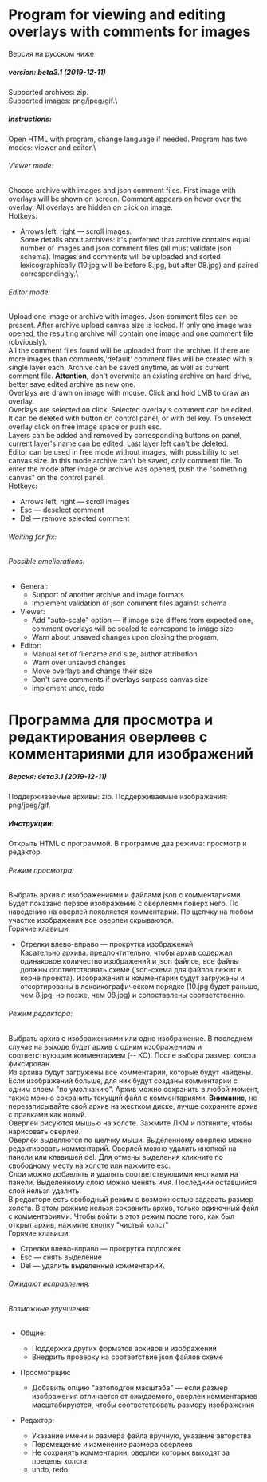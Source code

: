 # Program for viewing and editing overlays with comments for images
Версия на русском ниже
##### version: beta3.1 (2019-12-11)
Supported archives: zip.\
Supported images:  png/jpeg/gif.\
##### Instructions: 
Open HTML with program, change language if needed. Program has two modes: viewer and editor.\
###### Viewer mode: 
Choose archive with images and json comment files. First image with overlays will be shown on screen. Comment appears on hover over the overlay. All overlays are hidden on click on image.\
Hotkeys:
* Arrows left, right — scroll images.\
Some details about archives: it's preferred that archive contains equal number of images and json comment files (all must validate json schema). Images and comments will be uploaded and sorted lexicographically (10.jpg will be before 8.jpg, but after 08.jpg) and paired correspondingly.\
###### Editor mode:
Upload one image or archive with images. Json comment files can be present. After archive upload canvas size is locked. If only one image was opened, the resulting archive will contain one image and one comment file (obviously).\
All the comment files found will be uploaded from the archive. If there are more images than comments,'default' comment files will be created with a single layer each. Archive can be saved anytime, as well as current comment file. **Attention**, don't overwrite an existing archive on hard drive, better save edited archive as new one.\
Overlays are drawn on image with mouse. Click and hold LMB to draw an overlay.\
Overlays are selected on click. Selected overlay's comment can be edited. It can be deleted with button on control panel, or with del key. To unselect overlay click on free image space or push esc.\
Layers can be added and removed by corresponding buttons on panel, current layer's name can be edited. Last layer left can't be deleted.\
Editor can be used in free mode without images, with possibility to set canvas size. In this mode archive can't be saved, only comment file. To enter the mode after image or archive was opened,  push the "something canvas" on the control panel.\
Hotkeys:
* Arrows left, right — scroll images
* Esc — deselect comment
* Del — remove selected comment
  

###### Waiting for fix: 

###### Possible ameliorations:
* General:
  * Support of another archive and image formats
  * Implement validation of json comment files against schema
* Viewer:
  * Add "auto-scale" option — if image size differs from expected one, comment overlays will be scaled to correspond to image size
  * Warn about unsaved changes upon closing the program,
* Editor:
  * Manual set of filename and size, author attribution
  * Warn over unsaved changes
  * Move overlays and change their size
  * Don't save comments if overlays surpass canvas size
  * implement undo, redo


# Программа для просмотра и редактирования оверлеев с комментариями для изображений
##### Версия: бета3.1 (2019-12-11)
Поддерживаемые архивы: zip.
Поддерживаемые изображения:  png/jpeg/gif.
##### Инструкции: 
Открыть HTML с программой. В программе два режима: просмотр и редактор.
###### Режим просмотра: 
Выбрать архив с изображениями и файлами json с комментариями. Будет показано первое изображение с оверлеями поверх него. По наведению на оверлей появляется комментарий. По щелчку на любом участке изображения все оверлеи скрываются.\
Горячие клавиши:
* Стрелки влево-вправо — прокрутка изображений\
Касательно архива: предпочтительно, чтобы архив содержал одинаковое количество изображений и json файлов, все файлы должны соответствовать схеме (json-схема для файлов лежит в корне проекта). Изображения и комментарии будут загружены и отсортированы в лексикографическом порядке (10.jpg будет раньше, чем 8.jpg, но позже, чем 08.jpg) и сопоставлены соответственно.
###### Режим редактора:
Выбрать архив с изображениями или одно изображение. В последнем случае на выходе будет архив с одним изображением и соответствующим комментарием (-- КО). После выбора размер холста фиксирован.\
Из архива будут загружены все комментарии, которые будут найдены. Если изображений больше, для них будут созданы комментарии с одним слоем "по умолчанию". Архив можно сохранить в любой момент, также можно сохранить текущий файл с комментариями. **Внимание**, не перезаписывайте свой архив на жестком диске, лучше сохраните архив с правками как новый.\
Оверлеи рисуются мышью на холсте. Зажмите ЛКМ и потяните, чтобы нарисовать оверлей.\
Оверлеи выделяются по щелчку мыши. Выделенному оверлею можно редактировать комментарий. Оверлей можно удалить кнопкой на панели или клавишей del. Для отмены выделения кликните по свободному месту на холсте или нажмите esc.\
Слои можно добавлять и удалять соответствующими кнопками на панели. Выделенному слою можно менять имя. Последний оставшийся слой нельзя удалить.\
В редакторе есть свободный режим с возможностью задавать размер холста. В этом режиме нельзя сохранить архив, только одиночный файл с комментариями. Чтобы войти в этот режим после того, как был открыт архив, нажмите кнопку "чистый холст"\
Горячие клавиши:
* Стрелки влево-вправо — прокрутка подложек
* Esc — снять выделение
* Del — удалить выделенный комментарий\
  

###### Ожидают исправления: 

###### Возможные улучшения:
* Общие:
  * Поддержка других форматов архивов и изображений
  * Внедрить проверку на соответствие json файлов схеме
* Просмотрщик:
  * Добавить опцию "автоподгон масштаба" — если размер изображения отличается от ожидаемого, оверлеи комментариев масштабируются, чтобы соответствовать размеру изображения

* Редактор:
  * Указание имени и размера файла вручную, указание авторства
  * Перемещение и изменение размера оверлеев
  * Не сохранять комментарии, оверлеи которых выходят за пределы холста
  * undo, redo


